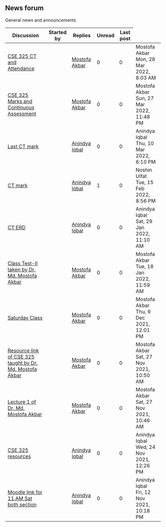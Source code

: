 <h2>News forum</h2>General news and announcements

<br />
<table><thead><tr><th>Discussion</th><th>Started by</th><th>Replies</th><th>Unread<a href="https://moodle.cse.buet.ac.bd/mod/forum/markposts.php?f=780&mark=read&returnpage=view.php"></a></th><th>Last post</th></tr></thead><tbody>
<tr><td><a href="CSE%20325%20CT%20and%20Attendance">CSE 325 CT and Attendance</a></td>
<td><a href="https://moodle.cse.buet.ac.bd/user/view.php?id=30&course=652"></a></td>
<td><a href="https://moodle.cse.buet.ac.bd/user/view.php?id=30&course=652">Mostofa Akbar</a></td>
<td>0</td>
<td>0</td>
<td>Mostofa Akbar<br />Mon, 28 Mar 2022, 8:03 AM</td>
</tr>
<tr><td><a href="CSE%20325%20Marks%20and%20Continuous%20Assessment">CSE 325 Marks and Continuous Assessment</a></td>
<td><a href="https://moodle.cse.buet.ac.bd/user/view.php?id=30&course=652"></a></td>
<td><a href="https://moodle.cse.buet.ac.bd/user/view.php?id=30&course=652">Mostofa Akbar</a></td>
<td>0</td>
<td>0</td>
<td>Mostofa Akbar<br />Sun, 27 Mar 2022, 11:48 PM</td>
</tr>
<tr><td><a href="Last%20CT%20mark">Last CT mark</a></td>
<td><a href="https://moodle.cse.buet.ac.bd/user/view.php?id=10&course=652"></a></td>
<td><a href="https://moodle.cse.buet.ac.bd/user/view.php?id=10&course=652">Anindya Iqbal</a></td>
<td>0</td>
<td>0</td>
<td>Anindya Iqbal<br />Thu, 10 Mar 2022, 6:10 PM</td>
</tr>
<tr><td><a href="CT%20mark">CT mark</a></td>
<td><a href="https://moodle.cse.buet.ac.bd/user/view.php?id=10&course=652"></a></td>
<td><a href="https://moodle.cse.buet.ac.bd/user/view.php?id=10&course=652">Anindya Iqbal</a></td>
<td>1</td>
<td>0</td>
<td>Noshin  Ulfat<br />Tue, 15 Feb 2022, 8:56 PM</td>
</tr>
<tr><td><a href="CT%20ERD">CT ERD</a></td>
<td><a href="https://moodle.cse.buet.ac.bd/user/view.php?id=10&course=652"></a></td>
<td><a href="https://moodle.cse.buet.ac.bd/user/view.php?id=10&course=652">Anindya Iqbal</a></td>
<td>0</td>
<td>0</td>
<td>Anindya Iqbal<br />Sat, 29 Jan 2022, 11:10 AM</td>
</tr>
<tr><td><a href="Class%20Test-II%20taken%20by%20Dr.%20Md.%20Mostofa%20Akbar">Class Test-II taken by Dr. Md. Mostofa Akbar</a></td>
<td><a href="https://moodle.cse.buet.ac.bd/user/view.php?id=30&course=652"></a></td>
<td><a href="https://moodle.cse.buet.ac.bd/user/view.php?id=30&course=652">Mostofa Akbar</a></td>
<td>0</td>
<td>0</td>
<td>Mostofa Akbar<br />Tue, 18 Jan 2022, 11:59 AM</td>
</tr>
<tr><td><a href="Saturday%20Class">Saturday Class</a></td>
<td><a href="https://moodle.cse.buet.ac.bd/user/view.php?id=30&course=652"></a></td>
<td><a href="https://moodle.cse.buet.ac.bd/user/view.php?id=30&course=652">Mostofa Akbar</a></td>
<td>0</td>
<td>0</td>
<td>Mostofa Akbar<br />Thu, 9 Dec 2021, 12:01 PM</td>
</tr>
<tr><td><a href="Resource%20link%20of%20CSE%20325%20taught%20by%20Dr.%20Md.%20Mostofa%20Akbar">Resource link of CSE 325 taught by Dr. Md. Mostofa Akbar</a></td>
<td><a href="https://moodle.cse.buet.ac.bd/user/view.php?id=30&course=652"></a></td>
<td><a href="https://moodle.cse.buet.ac.bd/user/view.php?id=30&course=652">Mostofa Akbar</a></td>
<td>0</td>
<td>0</td>
<td>Mostofa Akbar<br />Sat, 27 Nov 2021, 10:50 AM</td>
</tr>
<tr><td><a href="Lecture%201%20of%20Dr.%20Md.%20Mostofa%20Akbar">Lecture 1 of Dr. Md. Mostofa Akbar</a></td>
<td><a href="https://moodle.cse.buet.ac.bd/user/view.php?id=30&course=652"></a></td>
<td><a href="https://moodle.cse.buet.ac.bd/user/view.php?id=30&course=652">Mostofa Akbar</a></td>
<td>0</td>
<td>0</td>
<td>Mostofa Akbar<br />Sat, 27 Nov 2021, 10:46 AM</td>
</tr>
<tr><td><a href="CSE%20325%20resources">CSE 325 resources</a></td>
<td><a href="https://moodle.cse.buet.ac.bd/user/view.php?id=10&course=652"></a></td>
<td><a href="https://moodle.cse.buet.ac.bd/user/view.php?id=10&course=652">Anindya Iqbal</a></td>
<td>0</td>
<td>0</td>
<td>Anindya Iqbal<br />Wed, 24 Nov 2021, 12:26 PM</td>
</tr>
<tr><td><a href="Moodle%20link%20for%2011%20AM%20Sat%20both%20section">Moodle link for 11 AM Sat both section</a></td>
<td><a href="https://moodle.cse.buet.ac.bd/user/view.php?id=10&course=652"></a></td>
<td><a href="https://moodle.cse.buet.ac.bd/user/view.php?id=10&course=652">Anindya Iqbal</a></td>
<td>0</td>
<td>0</td>
<td>Anindya Iqbal<br />Fri, 12 Nov 2021, 10:18 PM</td>
</tr>
</tbody></table>

